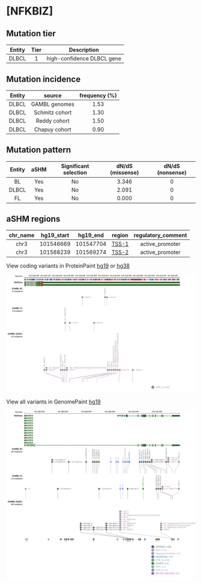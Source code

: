 # [NFKBIZ]

## Mutation tier

|Entity|Tier|Description               |
|:------:|:----:|--------------------------|
|DLBCL |1   |high-confidence DLBCL gene|
## Mutation incidence

|Entity|source        |frequency (%)|
|:------:|:--------------:|:-------------:|
|DLBCL |GAMBL genomes |1.53         |
|DLBCL |Schmitz cohort|1.30         |
|DLBCL |Reddy cohort  |1.50         |
|DLBCL |Chapuy cohort |0.90         |

## Mutation pattern

|Entity|aSHM|Significant selection|dN/dS (missense)|dN/dS (nonsense)|
|:------:|:----:|:---------------------:|:----------------:|:----------------:|
|BL    |Yes |No                   |3.346           |0               |
|DLBCL |Yes |No                   |2.091           |0               |
|FL    |Yes |No                   |0.000           |0               |

## aSHM regions

|chr_name|hg19_start|hg19_end |region                                                                                       |regulatory_comment|
|:--------:|:----------:|:---------:|:---------------------------------------------------------------------------------------------:|:------------------:|
|chr3    |101546669 |101547704|[TSS-1](https://genome.ucsc.edu/s/rdmorin/GAMBL%20hg19?position=chr3%3A101546669%2D101547704)|active_promoter   |
|chr3    |101568239 |101569274|[TSS-2](https://genome.ucsc.edu/s/rdmorin/GAMBL%20hg19?position=chr3%3A101568239%2D101569274)|active_promoter   |


View coding variants in ProteinPaint [hg19](https://www.bcgsc.ca/downloads/morinlab/GAMBL/test/genes/NFKBIZ_protein.html)  or [hg38](https://www.bcgsc.ca/downloads/morinlab/GAMBL/test/genes/NFKBIZ_protein_hg38.html)

![image](images/proteinpaint/NFKBIZ_zoom.svg)

View all variants in GenomePaint [hg19](https://www.bcgsc.ca/downloads/morinlab/GAMBL/test/genes/NFKBIZ.html)

![image](images/proteinpaint/NFKBIZ.svg)
